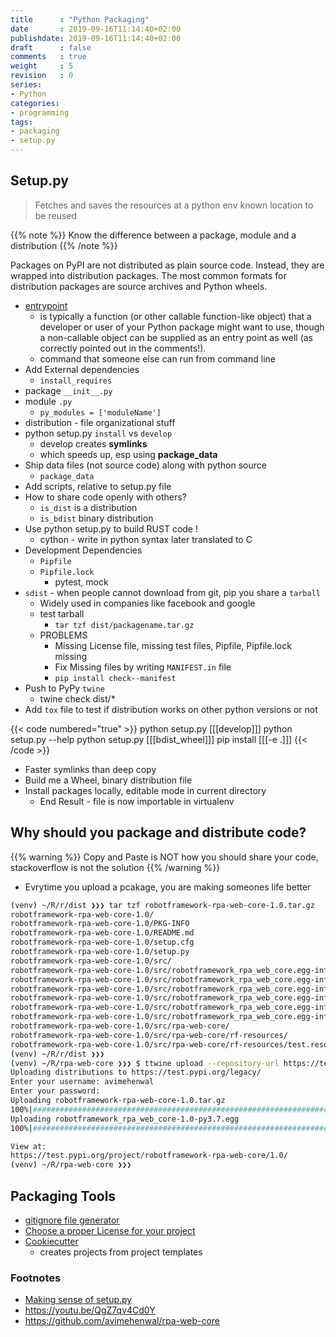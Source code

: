 ```yaml
---
title      : "Python Packaging"
date       : 2019-09-16T11:14:40+02:00
publishdate: 2019-09-16T11:14:40+02:00
draft      : false
comments   : true
weight     : 5
revision   : 0
series:
- Python
categories:
- programming
tags:
- packaging
- setup.py
---
```


<!-- more -->

## Setup.py

> Fetches and saves the resources at a python env known location to be reused

{{% note %}}
Know the difference between a package, module and a distribution
{{% /note %}}

Packages on PyPI are not distributed as plain source code. Instead, they are wrapped into distribution packages. The most common formats for distribution packages are source archives and Python wheels.

* [entrypoint](https://stackoverflow.com/questions/774824/explain-python-entry-points)
  *  is typically a function (or other callable function-like object) that a developer or user of your Python package might want to use, though a non-callable object can be supplied as an entry point as well (as correctly pointed out in the comments!).
  *  command that someone else can run from command line
* Add External dependencies
  * `install_requires`
* package `__init__.py`
* module `.py`
  * `py_modules = ['moduleName']`
* distribution - file organizational stuff
* python setup.py `install` vs `develop`
  * develop creates **symlinks**
  * which speeds up, esp using **package_data**
* Ship data files (not source code) along with python source
  * `package_data`
* Add scripts, relative to setup.py file
* How to share code openly with others?
  * `is_dist` is a distribution
  * `is_bdist` binary distribution
* Use python setup.py to build RUST code !
  * cython - write in python syntax later translated to C
* Development Dependencies
  * `Pipfile`
  * `Pipfile.lock`
    * pytest, mock
* `sdist` - when people cannot download from git, pip you share a `tarball`
  * Widely used in companies like facebook and google
  * test tarball
    * `tar tzf dist/packagename.tar.gz`
  * PROBLEMS
    * Missing License file, missing test files, Pipfile, Pipfile.lock missing
    * Fix Missing files by writing `MANIFEST.in` file
    * `pip install check--manifest`
* Push to PyPy `twine`
  * twine check dist/*
* Add `tox` file to test if distribution works on other python versions or not


{{< code numbered="true" >}}
python setup.py [[[develop]]]
python setup.py --help
python setup.py [[[bdist_wheel]]]
pip install [[[-e .]]]
{{< /code >}}

* Faster symlinks than deep copy
* Build me a Wheel, binary distribution file
* Install packages locally, editable mode in current directory
  * End Result - file is now importable in virtualenv

## Why should you package and distribute code?

{{% warning %}}
Copy and Paste is NOT how you should share your code, stackoverflow is not the solution
{{% /warning %}}

* Evrytime you upload a pcakage, you are making someones life better

```sh
(venv) ~/R/r/dist ❯❯❯ tar tzf robotframework-rpa-web-core-1.0.tar.gz
robotframework-rpa-web-core-1.0/
robotframework-rpa-web-core-1.0/PKG-INFO
robotframework-rpa-web-core-1.0/README.md
robotframework-rpa-web-core-1.0/setup.cfg
robotframework-rpa-web-core-1.0/setup.py
robotframework-rpa-web-core-1.0/src/
robotframework-rpa-web-core-1.0/src/robotframework_rpa_web_core.egg-info/
robotframework-rpa-web-core-1.0/src/robotframework_rpa_web_core.egg-info/PKG-INFO
robotframework-rpa-web-core-1.0/src/robotframework_rpa_web_core.egg-info/SOURCES.txt
robotframework-rpa-web-core-1.0/src/robotframework_rpa_web_core.egg-info/dependency_links.txt
robotframework-rpa-web-core-1.0/src/robotframework_rpa_web_core.egg-info/requires.txt
robotframework-rpa-web-core-1.0/src/robotframework_rpa_web_core.egg-info/top_level.txt
robotframework-rpa-web-core-1.0/src/rpa-web-core/
robotframework-rpa-web-core-1.0/src/rpa-web-core/rf-resources/
robotframework-rpa-web-core-1.0/src/rpa-web-core/rf-resources/test.resource
(venv) ~/R/r/dist ❯❯❯
(venv) ~/R/rpa-web-core ❯❯❯ $ ttwine upload --repository-url https://test.pypi.org/legacy/ dist/*
Uploading distributions to https://test.pypi.org/legacy/
Enter your username: avimehenwal
Enter your password:
Uploading robotframework-rpa-web-core-1.0.tar.gz
100%|############################################################################################| 7.36k/7.36k [00:01<00:00, 4.49kB/s]
Uploading robotframework_rpa_web_core-1.0-py3.7.egg
100%|############################################################################################| 7.31k/7.31k [00:01<00:00, 7.37kB/s]

View at:
https://test.pypi.org/project/robotframework-rpa-web-core/1.0/
(venv) ~/R/rpa-web-core ❯❯❯
```

## Packaging Tools

* [gitignore file generator](https://www.gitignore.io/)
* [Choose a proper License for your project](https://choosealicense.com/)
* [Cookiecutter](https://github.com/cookiecutter/cookiecutter)
  * creates projects from project templates



### Footnotes

* [Making sense of setup.py](https://youtu.be/S-Le3PWHqZA)
* https://youtu.be/QgZ7qv4Cd0Y
* https://github.com/avimehenwal/rpa-web-core


[awesome]: https://github.com/angrykoala/awesome-browser-automation

